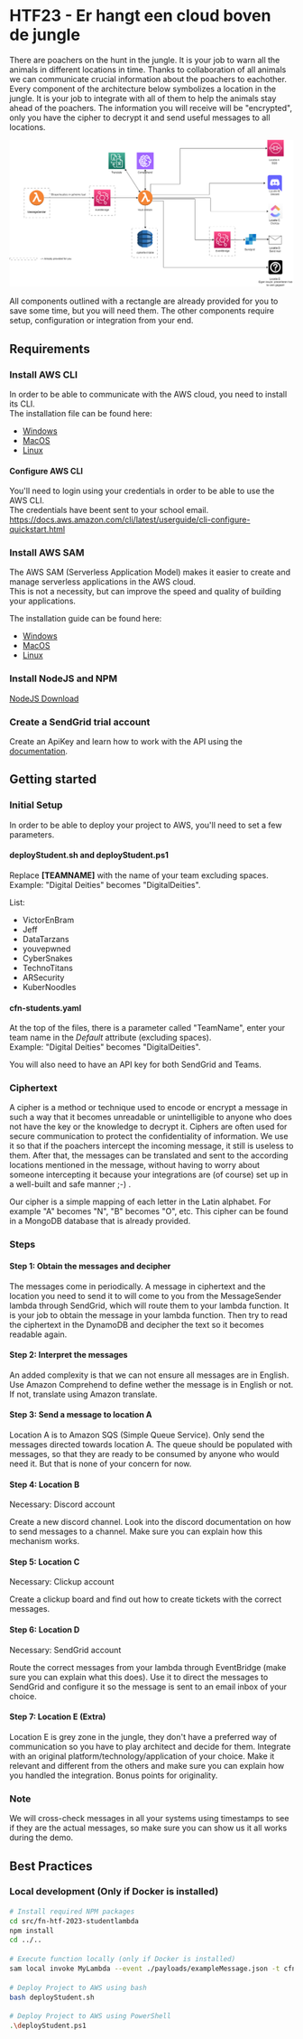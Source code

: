 # HTF23 - Er hangt een cloud boven de jungle
There are poachers on the hunt in the jungle. It is your job to warn all the animals in different locations in time. Thanks to collaboration of all animals we can communicate crucial information about the poachers to eachother. Every component of the architecture below symbolizes a location in the jungle. It is your job to integrate with all of them to help the animals stay ahead of the poachers. The information you will receive will be "encrypted", only you have the cipher to decrypt it and send useful messages to all locations.

![HTF-2023-Architecture](./HTF-2023-Architecture.png)

All components outlined with a rectangle are already provided for you to save some time, but you will need them. The other components require setup, configuration or integration from your end.


## Requirements
### Install AWS CLI
In order to be able to communicate with the AWS cloud, you need to install its CLI.  
The installation file can be found here:
- [Windows](https://awscli.amazonaws.com/AWSCLIV2.msi)
- [MacOS](https://awscli.amazonaws.com/AWSCLIV2.pkg)
- [Linux](https://docs.aws.amazon.com/cli/latest/userguide/install-cliv2-linux.html#cliv2-linux-install)

#### Configure AWS CLI
You'll need to login using your credentials in order to be able to use the AWS CLI.  
The credentials have beent sent to your school email.  
https://docs.aws.amazon.com/cli/latest/userguide/cli-configure-quickstart.html

### Install AWS SAM
The AWS SAM (Serverless Application Model) makes it easier to create and manage serverless applications in the AWS cloud.  
This is not a necessity, but can improve the speed and quality of building your applications.

The installation guide can be found here:
- [Windows](https://docs.aws.amazon.com/serverless-application-model/latest/developerguide/serverless-sam-cli-install-windows.html)
- [MacOS](https://docs.aws.amazon.com/serverless-application-model/latest/developerguide/serverless-sam-cli-install-mac.html)
- [Linux](https://docs.aws.amazon.com/serverless-application-model/latest/developerguide/serverless-sam-cli-install-linux.html)

### Install NodeJS and NPM
[NodeJS Download](https://nodejs.org/en/download/)  

### Create a SendGrid trial account
Create an ApiKey and learn how to work with the API using the [documentation](https://docs.sendgrid.com/api-reference/how-to-use-the-sendgrid-v3-api/authentication).

## Getting started
### Initial Setup
In order to be able to deploy your project to AWS, you'll need to set a few parameters.

#### deployStudent.sh and deployStudent.ps1
Replace **[TEAMNAME]** with the name of your team excluding spaces.  
Example: "Digital Deities" becomes "DigitalDeities".

List:
- VictorEnBram
- Jeff
- DataTarzans
- youvepwned
- CyberSnakes
- TechnoTitans
- ARSecurity
- KuberNoodles

#### cfn-students.yaml
At the top of the files, there is a parameter called "TeamName", enter your team name in the *Default* attribute (excluding spaces).  
Example: "Digital Deities" becomes "DigitalDeities".  

You will also need to have an API key for both SendGrid and Teams.

### Ciphertext
A cipher is a method or technique used to encode or encrypt a message in such a way that it becomes unreadable or unintelligible to anyone who does not have the key or the knowledge to decrypt it. Ciphers are often used for secure communication to protect the confidentiality of information. We use it so that if the poachers intercept the incoming message, it still is useless to them. After that, the messages can be translated and sent to the according locations mentioned in the message, without having to worry about someone intercepting it because your integrations are (of course) set up in a well-built and safe manner ;-) .

Our cipher is a simple mapping of each letter in the Latin alphabet. For example "A" becomes "N", "B" becomes "O", etc. This cipher can be found in a MongoDB database that is already provided.


### Steps
#### Step 1: Obtain the messages and decipher
The messages come in periodically. A message in ciphertext and the location you need to send it to will come to you from the MessageSender lambda through SendGrid, which will route them to your lambda function. 
It is your job to obtain the message in your lambda function. Then try to read the ciphertext in the DynamoDB and decipher the text so it becomes readable again.

#### Step 2: Interpret the messages
An added complexity is that we can not ensure all messages are in English. Use Amazon Comprehend to define wether the message is in English or not. If not, translate using Amazon translate.

#### Step 3: Send a message to location A
Location A is to Amazon SQS (Simple Queue Service). Only send the messages directed towards location A. The queue should be populated with messages, so that they are ready to be consumed by anyone who would need it. But that is none of your concern for now.

#### Step 4: Location B
Necessary: Discord account

Create a new discord channel. Look into the discord documentation on how to send messages to a channel. Make sure you can explain how this mechanism works.

#### Step 5: Location C
Necessary: Clickup account

Create a clickup board and find out how to create tickets with the correct messages.

#### Step 6: Location D
Necessary: SendGrid account

Route the correct messages from your lambda through EventBridge (make sure you can explain what this does). Use it to direct the messages to SendGrid and configure it so the message is sent to an email inbox of your choice.

#### Step 7: Location E (Extra)
Location E is grey zone in the jungle, they don't have a preferred way of communication so you have to play architect and decide for them. Integrate with an original platform/technology/application of your choice. Make it relevant and different from the others and make sure you can explain how you handled the integration. Bonus points for originality.

### Note
We will cross-check messages in all your systems using timestamps to see if they are the actual messages, so make sure you can show us it all works during the demo.

## Best Practices
### Local development (Only if Docker is installed)
```bash
# Install required NPM packages
cd src/fn-htf-2023-studentlambda
npm install
cd ../..

# Execute function locally (only if Docker is installed)
sam local invoke MyLambda --event ./payloads/exampleMessage.json -t cfn-students.yaml

# Deploy Project to AWS using bash
bash deployStudent.sh

# Deploy Project to AWS using PowerShell
.\deployStudent.ps1
```